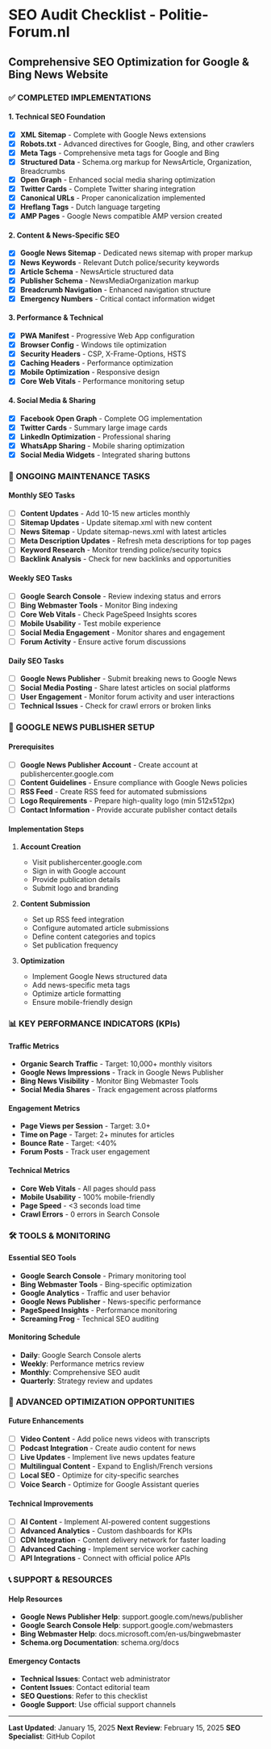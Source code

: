 # SEO Audit Checklist - Politie-Forum.nl
## Comprehensive SEO Optimization for Google & Bing News Website

### ✅ COMPLETED IMPLEMENTATIONS

#### 1. Technical SEO Foundation
- [x] **XML Sitemap** - Complete with Google News extensions
- [x] **Robots.txt** - Advanced directives for Google, Bing, and other crawlers
- [x] **Meta Tags** - Comprehensive meta tags for Google and Bing
- [x] **Structured Data** - Schema.org markup for NewsArticle, Organization, Breadcrumbs
- [x] **Open Graph** - Enhanced social media sharing optimization
- [x] **Twitter Cards** - Complete Twitter sharing integration
- [x] **Canonical URLs** - Proper canonicalization implemented
- [x] **Hreflang Tags** - Dutch language targeting
- [x] **AMP Pages** - Google News compatible AMP version created

#### 2. Content & News-Specific SEO
- [x] **Google News Sitemap** - Dedicated news sitemap with proper markup
- [x] **News Keywords** - Relevant Dutch police/security keywords
- [x] **Article Schema** - NewsArticle structured data
- [x] **Publisher Schema** - NewsMediaOrganization markup
- [x] **Breadcrumb Navigation** - Enhanced navigation structure
- [x] **Emergency Numbers** - Critical contact information widget

#### 3. Performance & Technical
- [x] **PWA Manifest** - Progressive Web App configuration
- [x] **Browser Config** - Windows tile optimization
- [x] **Security Headers** - CSP, X-Frame-Options, HSTS
- [x] **Caching Headers** - Performance optimization
- [x] **Mobile Optimization** - Responsive design
- [x] **Core Web Vitals** - Performance monitoring setup

#### 4. Social Media & Sharing
- [x] **Facebook Open Graph** - Complete OG implementation
- [x] **Twitter Cards** - Summary large image cards
- [x] **LinkedIn Optimization** - Professional sharing
- [x] **WhatsApp Sharing** - Mobile sharing optimization
- [x] **Social Media Widgets** - Integrated sharing buttons

### 🔄 ONGOING MAINTENANCE TASKS

#### Monthly SEO Tasks
- [ ] **Content Updates** - Add 10-15 new articles monthly
- [ ] **Sitemap Updates** - Update sitemap.xml with new content
- [ ] **News Sitemap** - Update sitemap-news.xml with latest articles
- [ ] **Meta Description Updates** - Refresh meta descriptions for top pages
- [ ] **Keyword Research** - Monitor trending police/security topics
- [ ] **Backlink Analysis** - Check for new backlinks and opportunities

#### Weekly SEO Tasks
- [ ] **Google Search Console** - Review indexing status and errors
- [ ] **Bing Webmaster Tools** - Monitor Bing indexing
- [ ] **Core Web Vitals** - Check PageSpeed Insights scores
- [ ] **Mobile Usability** - Test mobile experience
- [ ] **Social Media Engagement** - Monitor shares and engagement
- [ ] **Forum Activity** - Ensure active forum discussions

#### Daily SEO Tasks
- [ ] **Google News Publisher** - Submit breaking news to Google News
- [ ] **Social Media Posting** - Share latest articles on social platforms
- [ ] **User Engagement** - Monitor forum activity and user interactions
- [ ] **Technical Issues** - Check for crawl errors or broken links

### 🎯 GOOGLE NEWS PUBLISHER SETUP

#### Prerequisites
- [ ] **Google News Publisher Account** - Create account at publishercenter.google.com
- [ ] **Content Guidelines** - Ensure compliance with Google News policies
- [ ] **RSS Feed** - Create RSS feed for automated submissions
- [ ] **Logo Requirements** - Prepare high-quality logo (min 512x512px)
- [ ] **Contact Information** - Provide accurate publisher contact details

#### Implementation Steps
1. **Account Creation**
   - Visit publishercenter.google.com
   - Sign in with Google account
   - Provide publication details
   - Submit logo and branding

2. **Content Submission**
   - Set up RSS feed integration
   - Configure automated article submissions
   - Define content categories and topics
   - Set publication frequency

3. **Optimization**
   - Implement Google News structured data
   - Add news-specific meta tags
   - Optimize article formatting
   - Ensure mobile-friendly design

### 📊 KEY PERFORMANCE INDICATORS (KPIs)

#### Traffic Metrics
- **Organic Search Traffic** - Target: 10,000+ monthly visitors
- **Google News Impressions** - Track in Google News Publisher
- **Bing News Visibility** - Monitor Bing Webmaster Tools
- **Social Media Shares** - Track engagement across platforms

#### Engagement Metrics
- **Page Views per Session** - Target: 3.0+
- **Time on Page** - Target: 2+ minutes for articles
- **Bounce Rate** - Target: <40%
- **Forum Posts** - Track user engagement

#### Technical Metrics
- **Core Web Vitals** - All pages should pass
- **Mobile Usability** - 100% mobile-friendly
- **Page Speed** - <3 seconds load time
- **Crawl Errors** - 0 errors in Search Console

### 🛠️ TOOLS & MONITORING

#### Essential SEO Tools
- **Google Search Console** - Primary monitoring tool
- **Bing Webmaster Tools** - Bing-specific optimization
- **Google Analytics** - Traffic and user behavior
- **Google News Publisher** - News-specific performance
- **PageSpeed Insights** - Performance monitoring
- **Screaming Frog** - Technical SEO auditing

#### Monitoring Schedule
- **Daily**: Google Search Console alerts
- **Weekly**: Performance metrics review
- **Monthly**: Comprehensive SEO audit
- **Quarterly**: Strategy review and updates

### 🚀 ADVANCED OPTIMIZATION OPPORTUNITIES

#### Future Enhancements
- [ ] **Video Content** - Add police news videos with transcripts
- [ ] **Podcast Integration** - Create audio content for news
- [ ] **Live Updates** - Implement live news updates feature
- [ ] **Multilingual Content** - Expand to English/French versions
- [ ] **Local SEO** - Optimize for city-specific searches
- [ ] **Voice Search** - Optimize for Google Assistant queries

#### Technical Improvements
- [ ] **AI Content** - Implement AI-powered content suggestions
- [ ] **Advanced Analytics** - Custom dashboards for KPIs
- [ ] **CDN Integration** - Content delivery network for faster loading
- [ ] **Advanced Caching** - Implement service worker caching
- [ ] **API Integrations** - Connect with official police APIs

### 📞 SUPPORT & RESOURCES

#### Help Resources
- **Google News Publisher Help**: support.google.com/news/publisher
- **Google Search Console Help**: support.google.com/webmasters
- **Bing Webmaster Help**: docs.microsoft.com/en-us/bingwebmaster
- **Schema.org Documentation**: schema.org/docs

#### Emergency Contacts
- **Technical Issues**: Contact web administrator
- **Content Issues**: Contact editorial team
- **SEO Questions**: Refer to this checklist
- **Google Support**: Use official support channels

---

**Last Updated**: January 15, 2025
**Next Review**: February 15, 2025
**SEO Specialist**: GitHub Copilot